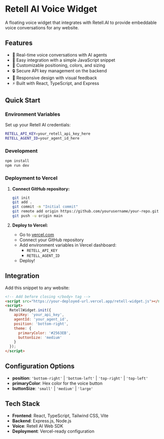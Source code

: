 # Retell AI Voice Widget

A floating voice widget that integrates with Retell.AI to provide embeddable voice conversations for any website.

## Features

- 🎤 Real-time voice conversations with AI agents
- 🔧 Easy integration with a simple JavaScript snippet
- 🎨 Customizable positioning, colors, and sizing
- 🔒 Secure API key management on the backend
- 📱 Responsive design with visual feedback
- ⚡ Built with React, TypeScript, and Express

## Quick Start

### Environment Variables

Set up your Retell AI credentials:

```bash
RETELL_API_KEY=your_retell_api_key_here
RETELL_AGENT_ID=your_agent_id_here
```

### Development

```bash
npm install
npm run dev
```

### Deployment to Vercel

1. **Connect GitHub repository:**
   ```bash
   git init
   git add .
   git commit -m "Initial commit"
   git remote add origin https://github.com/yourusername/your-repo.git
   git push -u origin main
   ```

2. **Deploy to Vercel:**
   - Go to [vercel.com](https://vercel.com)
   - Connect your GitHub repository
   - Add environment variables in Vercel dashboard:
     - `RETELL_API_KEY`
     - `RETELL_AGENT_ID`
   - Deploy!

## Integration

Add this snippet to any website:

```html
<!-- Add before closing </body> tag -->
<script src="https://your-deployed-url.vercel.app/retell-widget.js"></script>
<script>
  RetellWidget.init({
    apiKey: 'your_api_key',
    agentId: 'your_agent_id', 
    position: 'bottom-right',
    theme: {
      primaryColor: '#2563EB',
      buttonSize: 'medium'
    }
  });
</script>
```

## Configuration Options

- **position**: `'bottom-right'` | `'bottom-left'` | `'top-right'` | `'top-left'`
- **primaryColor**: Hex color for the voice button
- **buttonSize**: `'small'` | `'medium'` | `'large'`

## Tech Stack

- **Frontend**: React, TypeScript, Tailwind CSS, Vite
- **Backend**: Express.js, Node.js
- **Voice**: Retell AI Web SDK
- **Deployment**: Vercel-ready configuration